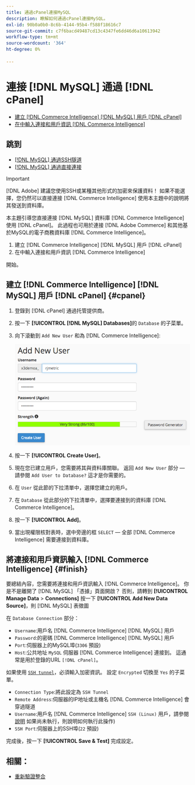 ```yaml
---
title: 通過cPanel連接MySQL
description: 瞭解如何通過cPanel連接MySQL。
exl-id: 90b0a0b0-8c6b-4144-95b4-f588f18616c7
source-git-commit: c7f6bacd49487cd13c4347fe6dd46d6a10613942
workflow-type: tm+mt
source-wordcount: '364'
ht-degree: 0%

---
```


# 連接 [!DNL MySQL] 通過 [!DNL cPanel]

* [建立 [!DNL Commerce Intelligence] [!DNL MySQL] 用戶 [!DNL cPanel]](#cpanel)
* [在中輸入連接和用戶資訊 [!DNL Commerce Intelligence]](#finish)

## 跳到

* [[!DNL MySQL] 通過SSH隧道](../integrations/mysql-via-ssh-tunnel.md)
* [[!DNL MySQL] 通過直接連接](../integrations/mysql-via-a-direct-connection.md)

>[!IMPORTANT]
>
>[!DNL Adobe] 建議您使用SSH或某種其他形式的加密來保護資料！ 如果不能選擇，您仍然可以直接連接 [!DNL Commerce Intelligence] 使用本主題中的說明將其發送到資料庫。

本主題引導您直接連接 [!DNL MySQL] 資料庫 [!DNL Commerce Intelligence] 使用 [!DNL cPanel]。 此過程也可用於連接 [!DNL Adobe Commerce] 和其他基於MySQL的電子商務資料庫 [!DNL Commerce Intelligence]。

1. 建立 [!DNL Commerce Intelligence] [!DNL MySQL] 用戶 [!DNL cPanel]
1. 在中輸入連接和用戶資訊 [!DNL Commerce Intelligence]

開始。

## 建立 [!DNL Commerce Intelligence] [!DNL MySQL] 用戶 [!DNL cPanel] {#cpanel}

1. 登錄到 [!DNL cPanel] 通過托管提供商。
1. 按一下 **[!UICONTROL [!DNL MySQL] Databases]**&#x200B;的 `Database` 的子菜單。
1. 向下滾動到 `Add New User` 和為 [!DNL Commerce Intelligence]:

   ![](../../../assets/create-mbi-mysql-user-cpanel.png)

1. 按一下 **[!UICONTROL Create User]**。
1. 現在您已建立用戶，您需要將其與資料庫關聯。 返回 `Add New User` 部分 — 請參閱 `Add User to Database?` 這才是你需要的。
1. 在 `User` 從此節的下拉清單中，選擇您建立的用戶。
1. 在 `Database` 從此部分的下拉清單中，選擇要連接到的資料庫 [!DNL Commerce Intelligence]。
1. 按一下 **[!UICONTROL Add]**。
1. 當出現權限核對表時，選中旁邊的框 `SELECT`  — 全部 [!DNL Commerce Intelligence] 需要連接到資料庫。

## 將連接和用戶資訊輸入 [!DNL Commerce Intelligence] {#finish}

要總結內容，您需要將連接和用戶資訊輸入 [!DNL Commerce Intelligence]。 你是不是離開了 [!DNL MySQL] 「憑據」頁面開啟？ 否則，請轉到 **[!UICONTROL Manage Data** > **Connections]** 按一下 **[!UICONTROL Add New Data Source]**，則 [!DNL MySQL] 表徵圖

在 `Database Connection` 部分：

* `Username`:用戶名 [!DNL Commerce Intelligence] [!DNL MySQL] 用戶
* `Password`:的密碼 [!DNL Commerce Intelligence] [!DNL MySQL] 用戶
* `Port`:伺服器上的MySQL埠(`3306` 預設)
* `Host`:公共地址 `MySQL` 伺服器 [!DNL Commerce Intelligence] 連接到。 這通常是用於登錄的URL `[!DNL cPanel]`。

如果使用 [`SSH tunnel`](../integrations/mysql-via-ssh-tunnel.md)，必須輸入加密資訊。 設定 `Encrypted` 切換至 `Yes` 的子菜單。

* `Connection Type`:將此設定為 `SSH Tunnel`
* `Remote Address`:伺服器的IP地址或主機名 [!DNL Commerce Intelligence] 會穿過隧道
* `Username`:用戶名 [!DNL Commerce Intelligence] `SSH (Linux)` 用戶，請參閱 [說明](../../../data-analyst/importing-data/integrations/mysql-via-ssh-tunnel.md) 如果尚未執行，則說明如何執行此操作)
* `SSH Port`:伺服器上的SSH埠(`22` 預設)

完成後，按一下 **[!UICONTROL Save & Test]** 完成設定。

## 相關：

* [重新驗證整合](https://experienceleague.adobe.com/docs/commerce-knowledge-base/kb/how-to/mbi-reauthenticating-integrations.html)
